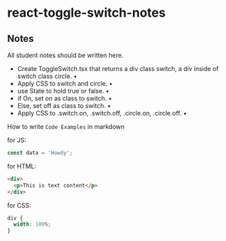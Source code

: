 # react-toggle-switch-notes

## Notes

All student notes should be written here.

- Create ToggleSwitch.tsx that returns a div class switch, a div inside of switch class circle. •
- Apply CSS to switch and circle. •
- use State to hold true or false. •
- if On, set on as class to switch. •
- Else, set off as class to switch. •
- Apply CSS to .switch.on, .switch.off, .circle.on, .circle.off. •

How to write `Code Examples` in markdown

for JS:

```javascript
const data = 'Howdy';
```

for HTML:

```html
<div>
  <p>This is text content</p>
</div>
```

for CSS:

```css
div {
  width: 100%;
}
```
